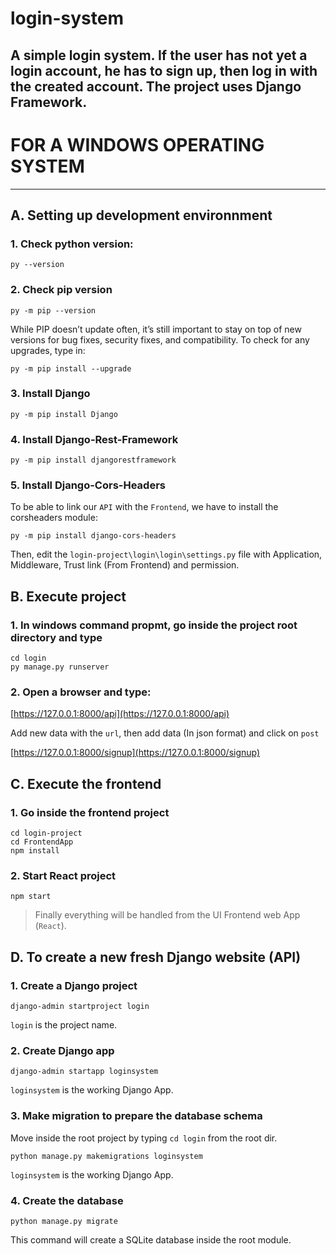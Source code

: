 # login-system
## A simple login system. If the user has not yet a login account, he has to sign up, then log in with the created account. The project uses Django Framework.

# FOR A WINDOWS OPERATING SYSTEM

***

## A. Setting up development environnment

### 1. Check python version:

```
py --version
```

### 2. Check pip version 

```
py -m pip --version
```

While PIP doesn’t update often, it’s still important to stay on top of new versions for bug fixes, security fixes, and compatibility. 
To check for any upgrades, type in:

```
py -m pip install --upgrade
```

### 3. Install Django 

```
py -m pip install Django
```

### 4. Install Django-Rest-Framework

```
py -m pip install djangorestframework
```

### 5. Install Django-Cors-Headers 
To be able to link our `API` with the `Frontend`, we have to install the corsheaders module:

```
py -m pip install django-cors-headers
```
Then, edit the `login-project\login\login\settings.py` file with Application, Middleware, Trust link (From Frontend) and permission.  

## B. Execute project

### 1. In windows command propmt, go inside the project root directory and type

```
cd login 
py manage.py runserver
```

### 2. Open a browser and type:

[https://127.0.0.1:8000/api](https://127.0.0.1:8000/api)

Add new data with the `url`, then add data (In json format) and click on `post`

[https://127.0.0.1:8000/signup](https://127.0.0.1:8000/signup)

## C. Execute the frontend

### 1. Go inside the frontend project

```
cd login-project
cd FrontendApp
npm install
```

### 2. Start React project

```
npm start
```

> Finally everything will be handled from the UI Frontend web App (`React`). 

## D. To create a new fresh Django website (API)

### 1. Create a Django project

```
django-admin startproject login
```

`login` is the project name.

### 2. Create Django app

```
django-admin startapp loginsystem
```

`loginsystem` is the working Django App.

### 3. Make migration to prepare the database schema

Move inside the root project by typing `cd login` from the root dir.

```
python manage.py makemigrations loginsystem
```

`loginsystem` is the working Django App. 

### 4. Create the database

```
python manage.py migrate
```

This command will create a SQLite database inside the root module.